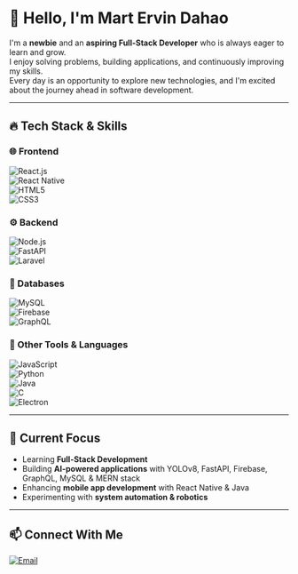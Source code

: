 # 👋 Hello, I'm Mart Ervin Dahao  

I'm a **newbie** and an **aspiring Full-Stack Developer** who is always eager to learn and grow.  
I enjoy solving problems, building applications, and continuously improving my skills.  
Every day is an opportunity to explore new technologies, and I'm excited about the journey ahead in software development.  

---

## 🔥 Tech Stack & Skills  

### 🌐 Frontend  
![React.js](https://img.shields.io/badge/React.js-61DAFB?style=for-the-badge&logo=react&logoColor=black)  
![React Native](https://img.shields.io/badge/React_Native-61DAFB?style=for-the-badge&logo=react&logoColor=black)  
![HTML5](https://img.shields.io/badge/HTML5-E34F26?style=for-the-badge&logo=html5&logoColor=white)  
![CSS3](https://img.shields.io/badge/CSS3-1572B6?style=for-the-badge&logo=css3&logoColor=white)  

### ⚙️ Backend  
![Node.js](https://img.shields.io/badge/Node.js-339933?style=for-the-badge&logo=node.js&logoColor=white)  
![FastAPI](https://img.shields.io/badge/FastAPI-009688?style=for-the-badge&logo=fastapi&logoColor=white)  
![Laravel](https://img.shields.io/badge/Laravel-FF2D20?style=for-the-badge&logo=laravel&logoColor=white)  

### 💾 Databases  
![MySQL](https://img.shields.io/badge/MySQL-4479A1?style=for-the-badge&logo=mysql&logoColor=white)  
![Firebase](https://img.shields.io/badge/Firebase-FFCA28?style=for-the-badge&logo=firebase&logoColor=black)  
![GraphQL](https://img.shields.io/badge/GraphQL-E10098?style=for-the-badge&logo=graphql&logoColor=white)  

### 🔧 Other Tools & Languages  
![JavaScript](https://img.shields.io/badge/JavaScript-F7DF1E?style=for-the-badge&logo=javascript&logoColor=black)  
![Python](https://img.shields.io/badge/Python-3776AB?style=for-the-badge&logo=python&logoColor=white)  
![Java](https://img.shields.io/badge/Java-007396?style=for-the-badge&logo=java&logoColor=white)  
![C](https://img.shields.io/badge/C-00599C?style=for-the-badge&logo=c&logoColor=white)  
![Electron](https://img.shields.io/badge/Electron-47848F?style=for-the-badge&logo=electron&logoColor=white)  

---

## 🎯 Current Focus  
- Learning **Full-Stack Development**  
- Building **AI-powered applications** with YOLOv8, FastAPI, Firebase, GraphQL, MySQL & MERN stack  
- Enhancing **mobile app development** with React Native & Java  
- Experimenting with **system automation & robotics**  

---

## 📫 Connect With Me  
[![Email](https://img.shields.io/badge/Email-Contact-red)](mailto:martdahao.com)  
